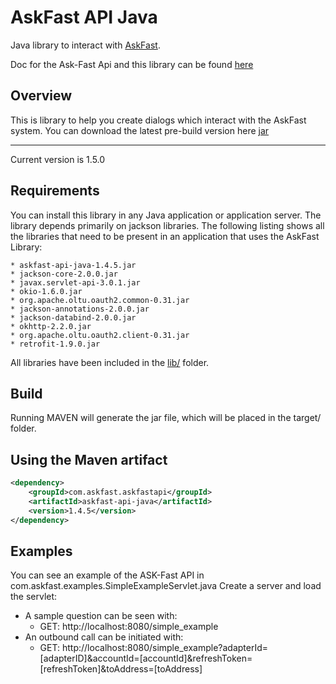 AskFast API Java
================

Java library to interact with [AskFast](http://www.ask-fast.com).

Doc for the Ask-Fast Api and this library can be found [here](http://docs.askfast.apiary.io)

Overview
--------

This is library to help you create dialogs which interact with the AskFast system. You can download the latest pre-build version here
[jar](https://github.com/askfast/askfast-api-java/blob/master/bin/askfast-api-java-1.5.0.jar?raw=true)

------------

Current version is 1.5.0


Requirements
------------

You can install this library in any Java application or application server. The library depends primarily on jackson libraries. The following listing shows all the libraries that need to be present in an application that uses the AskFast Library:

	* askfast-api-java-1.4.5.jar
	* jackson-core-2.0.0.jar
	* javax.servlet-api-3.0.1.jar
	* okio-1.6.0.jar
	* org.apache.oltu.oauth2.common-0.31.jar
	* jackson-annotations-2.0.0.jar
	* jackson-databind-2.0.0.jar
	* okhttp-2.2.0.jar
	* org.apache.oltu.oauth2.client-0.31.jar
	* retrofit-1.9.0.jar

All libraries have been included in the [lib/](https://github.com/askfast/askfast-api-java/tree/master/lib) folder.

Build
-----
Running MAVEN will generate the jar file, which will be placed in the target/ folder.

Using the Maven artifact
------------------------

```xml
<dependency>
    <groupId>com.askfast.askfastapi</groupId>
    <artifactId>askfast-api-java</artifactId>
    <version>1.4.5</version>
</dependency>
```

Examples
--------
You can see an example of the ASK-Fast API in com.askfast.examples.SimpleExampleServlet.java
Create a server and load the servlet: 
* A sample question can be seen with:
	* GET: http://localhost:8080/simple_example
* An outbound call can be initiated with:
	* GET: http://localhost:8080/simple_example?adapterId=[adapterID]&accountId=[accountId]&refreshToken=[refreshToken]&toAddress=[toAddress]
